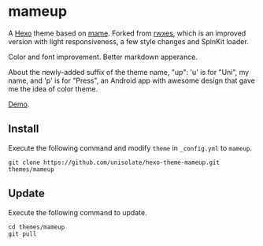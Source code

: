 # mameup
A [Hexo](http://hexo.io) theme based on [mame](https://github.com/chadluo/hexo-theme-mame). Forked from [rwxes](https://github.com/rwxes/hexo-theme-mame), which is an improved version with light responsiveness, a few style changes and SpinKit loader.

Color and font improvement. Better markdown apperance.

About the newly-added suffix of the theme name, "up": 'u' is for "Uni", my name, and 'p' is for "Press", an Android app with awesome design that gave me the idea of color theme.

[Demo](http://ohmyuni.com).

## Install

Execute the following command and modify `theme` in `_config.yml` to `mameup`.

```
git clone https://github.com/unisolate/hexo-theme-mameup.git themes/mameup
```

## Update

Execute the following command to update.

```
cd themes/mameup
git pull
```